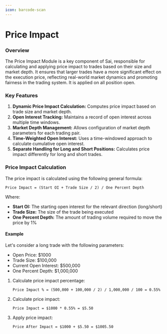 ```yaml
---
icon: barcode-scan
---
```


# Price Impact

### Overview

The Price Impact Module is a key component of Sai, responsible for calculating and applying price impact to trades based on their size and market depth. It ensures that larger trades have a more significant effect on the execution price, reflecting real-world market dynamics and promoting fairness in the trading system. It is applied on all position open.

### Key Features

1. **Dynamic Price Impact Calculation:** Computes price impact based on trade size and market depth.
2. **Open Interest Tracking:** Maintains a record of open interest across multiple time windows.
3. **Market Depth Management:** Allows configuration of market depth parameters for each trading pair.
4. **Time-Weighted Open Interest:** Uses a time-windowed approach to calculate cumulative open interest.
5. **Separate Handling for Long and Short Positions:** Calculates price impact differently for long and short trades.

### Price Impact Calculation

The price impact is calculated using the following general formula:

```
Price Impact = (Start OI + Trade Size / 2) / One Percent Depth
```

Where:

* **Start OI:** The starting open interest for the relevant direction (long/short)
* **Trade Size:** The size of the trade being executed
* **One Percent Depth:** The amount of trading volume required to move the price by 1%

#### Example

Let's consider a long trade with the following parameters:

* Open Price: $1000
* Trade Size: $100,000
* Current Open Interest: $500,000
* One Percent Depth: $1,000,000

1.  Calculate price impact percentage:

    ```
    Price Impact % = (500,000 + 100,000 / 2) / 1,000,000 / 100 = 0.55%
    ```
2.  Calculate price impact:

    ```
    Price Impact = $1000 * 0.55% = $5.50
    ```
3.  Apply price impact:

    ```
    Price After Impact = $1000 + $5.50 = $1005.50
    ```

